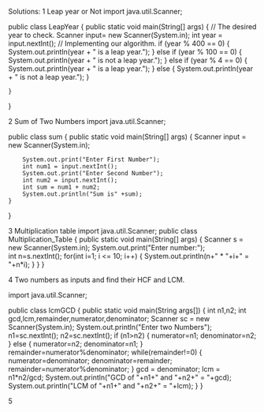 Solutions: 
1  Leap year or Not
import java.util.Scanner;

public class LeapYear {
    public static void main(String[] args) {
        // The desired year to check.
        Scanner input= new Scanner(System.in);
        int year = input.nextInt();
        // Implementing our algorithm.
        if (year % 400 == 0) {
            System.out.println(year + " is a leap year.");
        } else if (year % 100 == 0) {
            System.out.println(year + " is not a leap year.");
        } else if (year % 4 == 0) {
            System.out.println(year + " is a leap year.");
        } else {
            System.out.println(year + " is not a leap year.");
        }

    }
}

2 Sum of Two Numbers
import java.util.Scanner;

public class sum {
    public static void main(String[] args) {
        Scanner input = new Scanner(System.in);

        System.out.print("Enter First Number");
        int num1 = input.nextInt();
        System.out.print("Enter Second Number");
        int num2 = input.nextInt();
        int sum = num1 + num2;
        System.out.println("Sum is" +sum);
    }
}


3 Multiplication table
import java.util.Scanner;
public class Multiplication_Table 
{
    public static void main(String[] args) 
    {
        Scanner s = new Scanner(System.in);
	System.out.print("Enter number:");        
	int n=s.nextInt();
        for(int i=1; i <= 10; i++)
        {
            System.out.println(n+" * "+i+" = "+n*i);
        }
    }
}

4 Two numbers as inputs and find their HCF and LCM.

import java.util.Scanner;

public class lcmGCD
{
    public static void main(String args[])
    {
        int n1,n2;
        int gcd,lcm,remainder,numerator,denominator;
        Scanner sc = new Scanner(System.in);
        System.out.println("Enter two Numbers");
        n1=sc.nextInt();
        n2=sc.nextInt();
        if (n1>n2)
        {
            numerator=n1;
            denominator=n2;
        }
        else
        {
            numerator=n2;
            denominator=n1;
        }
        remainder=numerator%denominator;
        while(remainder!=0)
        {
            numerator=denominator;
            denominator=remainder;
            remainder=numerator%denominator;
        }
        gcd = denominator;
        lcm = n1*n2/gcd;
        System.out.println("GCD of "+n1+" and "+n2+" = "+gcd);
        System.out.println("LCM of "+n1+" and "+n2+" = "+lcm);
    }
}

5
